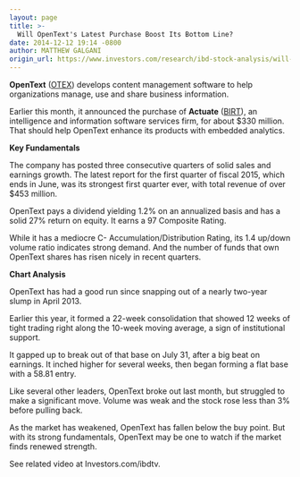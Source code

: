 ```yaml
---
layout: page
title: >-
  Will OpenText's Latest Purchase Boost Its Bottom Line?
date: 2014-12-12 19:14 -0800
author: MATTHEW GALGANI
origin_url: https://www.investors.com/research/ibd-stock-analysis/will-opentext-latest-purchase-boost-bottom-line/
---
```





  



**OpenText** ([OTEX](https://research.investors.com/quote.aspx?symbol=OTEX)) develops content management software to help organizations manage, use and share business information.

  

Earlier this month, it announced the purchase of **Actuate** ([BIRT](https://research.investors.com/quote.aspx?symbol=BIRT)), an intelligence and information software services firm, for about $330 million. That should help OpenText enhance its products with embedded analytics.

  

**Key Fundamentals**

  

The company has posted three consecutive quarters of solid sales and earnings growth. The latest report for the first quarter of fiscal 2015, which ends in June, was its strongest first quarter ever, with total revenue of over $453 million.

  

OpenText pays a dividend yielding 1.2% on an annualized basis and has a solid 27% return on equity. It earns a 97 Composite Rating.

  

While it has a mediocre C- Accumulation/Distribution Rating, its 1.4 up/down volume ratio indicates strong demand. And the number of funds that own OpenText shares has risen nicely in recent quarters.

  

**Chart Analysis**

  

OpenText has had a good run since snapping out of a nearly two-year slump in April 2013.

  

Earlier this year, it formed a 22-week consolidation that showed 12 weeks of tight trading right along the 10-week moving average, a sign of institutional support.

  

It gapped up to break out of that base on July 31, after a big beat on earnings. It inched higher for several weeks, then began forming a flat base with a 58.81 entry.

  

Like several other leaders, OpenText broke out last month, but struggled to make a significant move. Volume was weak and the stock rose less than 3% before pulling back.

  

As the market has weakened, OpenText has fallen below the buy point. But with its strong fundamentals, OpenText may be one to watch if the market finds renewed strength.

  

See related video at Investors.com/ibdtv.




